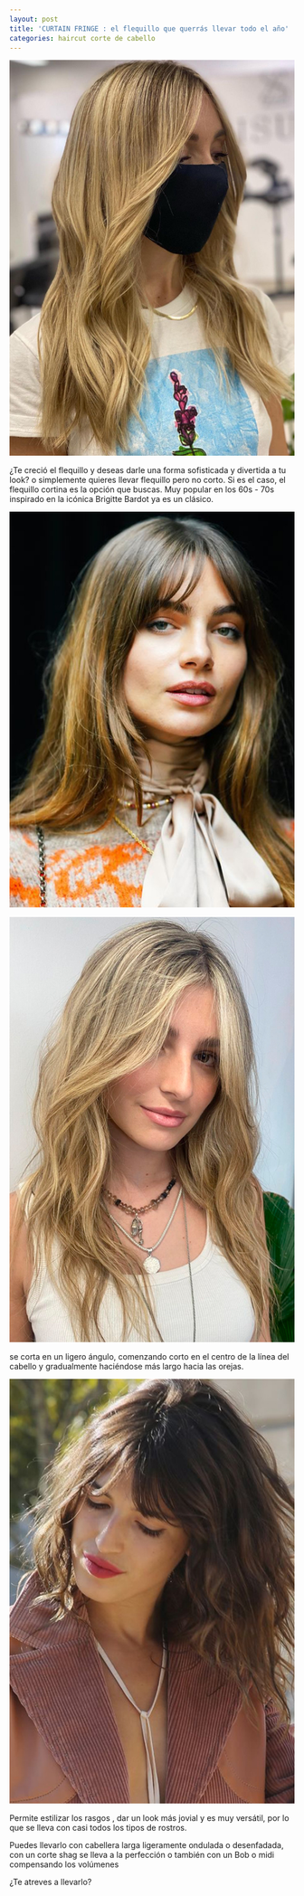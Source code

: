 ```yaml
---
layout: post
title: 'CURTAIN FRINGE : el flequillo que querrás llevar todo el año'
categories: haircut corte de cabello
---
```

![](/img/uploads/curtain6.jpg)

¿Te creció el flequillo y deseas darle una forma sofisticada y divertida a tu look? o simplemente quieres llevar flequillo pero no corto. Si es el caso, el flequillo cortina es la opción que buscas. Muy popular en los 60s - 70s inspirado en la icónica Brigitte Bardot ya es un clásico.

![](/img/uploads/curtain2.jpg)

![](/img/uploads/curtainbang4.jpg)

se corta en un ligero ángulo, comenzando corto en el centro de la línea del cabello y gradualmente haciéndose más largo hacia las orejas.

![](/img/uploads/curtainbang3.jpg)

Permite estilizar los rasgos , dar un look más jovial y es muy versátil, por lo que se lleva con casi todos los tipos de rostros.

Puedes llevarlo con cabellera larga ligeramente ondulada o desenfadada, con un corte shag se lleva a la perfección o también con un Bob o midi compensando los volúmenes

¿Te atreves a llevarlo?
